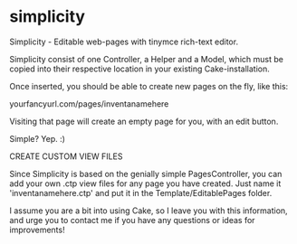 # simplicity
Simplicity - Editable web-pages with tinymce rich-text editor.

Simplicity consist of one Controller, a Helper and a Model, which must be copied into their respective location in your existing Cake-installation.

Once inserted, you should be able to create new pages on the fly, like this: 

yourfancyurl.com/pages/inventanamehere

Visiting that page will create an empty page for you, with an edit button. 

Simple? Yep. :)

CREATE CUSTOM VIEW FILES

Since Simplicity is based on the genially simple PagesController, you can add your own .ctp view files for any page you have created. 
Just name it 'inventanamehere.ctp' and put it in the Template/EditablePages folder.

I assume you are a bit into using Cake, so I leave you with this information, and urge you to contact me if you have any questions or ideas for improvements!
